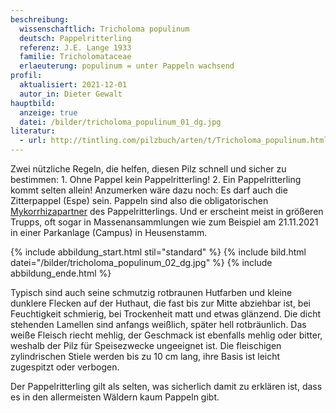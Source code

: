 ```yaml
---
beschreibung:
  wissenschaftlich: Tricholoma populinum
  deutsch: Pappelritterling
  referenz: J.E. Lange 1933
  familie: Tricholomataceae
  erlaeuterung: populinum = unter Pappeln wachsend
profil:
  aktualisiert: 2021-12-01
  autor_in: Dieter Gewalt
hauptbild:
  anzeige: true
  datei: /bilder/tricholoma_populinum_01_dg.jpg
literatur:
  - url: http://tintling.com/pilzbuch/arten/t/Tricholoma_populinum.html
---
```

Zwei nützliche Regeln, die helfen, diesen Pilz schnell und sicher zu bestimmen: 1. Ohne Pappel kein Pappelritterling! 2. Ein Pappelritterling kommt selten allein! Anzumerken wäre dazu noch: Es darf auch die Zitterpappel (Espe) sein. Pappeln sind also die obligatorischen [Mykorrhizapartner](Mykorrhiza "Glossar") des Pappelritterlings. Und er erscheint meist in größeren Trupps, oft sogar in Massenansammlungen wie zum Beispiel am 21.11.2021 in einer Parkanlage (Campus) in Heusenstamm.

{% include abbildung_start.html stil="standard" %}
{% include bild.html datei="/bilder/tricholoma_populinum_02_dg.jpg" %}
{% include abbildung_ende.html %}

Typisch sind auch seine schmutzig rotbraunen Hutfarben und kleine dunklere Flecken auf der Huthaut, die fast bis zur Mitte abziehbar ist, bei Feuchtigkeit schmierig, bei Trockenheit matt und etwas glänzend. Die dicht stehenden Lamellen sind anfangs weißlich, später hell rotbräunlich. Das weiße Fleisch riecht mehlig, der Geschmack ist ebenfalls mehlig oder bitter, weshalb der Pilz für Speisezwecke ungeeignet ist. Die fleischigen zylindrischen Stiele werden bis zu 10 cm lang, ihre Basis ist leicht zugespitzt oder verbogen.

Der Pappelritterling gilt als selten, was sicherlich damit zu erklären ist, dass es in den allermeisten Wäldern kaum Pappeln gibt.